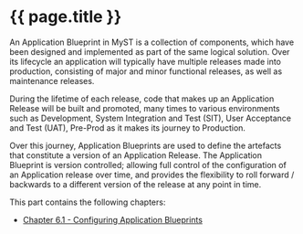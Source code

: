 # {{ page.title }}

An Application Blueprint in MyST is a collection of components, which have been designed and implemented as part of the same logical solution. Over its lifecycle an application will typically have multiple releases made into production, consisting of major and minor functional releases, as well as maintenance releases. 

During the lifetime of each release, code that makes up an Application Release will be built and promoted, many times to various environments such as Development, System Integration and Test (SIT), User Acceptance and Test (UAT), Pre-Prod as it makes its journey to Production.

Over this journey, Application Blueprints are used to define the artefacts that constitute a version of an Application Release. The Application Blueprint is version controlled; allowing full control of the configuration of an Application release over time, and provides the flexibility to roll forward / backwards to a different version of the release at any point in time.

This part contains the following chapters:

* [Chapter 6.1 - Configuring Application Blueprints](/part6/6.1.configureApplicationBlueprint/6.1.0.configureApplicationBlueprint.md)   

<!-- TO DO
* [Chapter 6.2 - Configuring Application Models](/part6/6.2.configureApplicationModels/6.2.0.configureApplicationModels.md)   
-->




